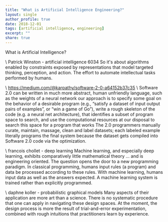 ```yaml
---
title: "What is Artificial Intelligence Engineering?"
layout: single
author_profile: true
date: 2018-12-01 
tags: [artificial intelligence, engineering]
excerpt: ""
share: true
---
```


What is Artificial Intelligence?

\\ Patrick Winston - artificial intelligence 6034
So it's about algorithms enabled by constraints exposed by representations that model targeted thinking,
perception, and action.
The effort to automate intellectual tasks performed by humans.

\\ https://medium.com/@karpathy/software-2-0-a64152b37c35
\\ Software 2.0 can be written in much more abstract, human unfriendly language, such as the weights of a neural network
our approach is to specify some goal on the behavior of a desirable program (e.g., “satisfy a dataset of input output pairs of examples”, or “win a game of Go”), write a rough skeleton of the code (e.g. a neural net architecture), that identifies a subset of program space to search, and use the computational resources at our disposal to search this space for a program that works
The 2.0 programmers manually curate, maintain, massage, clean and label datasets; each labeled example literally programs the final system because the dataset gets compiled into Software 2.0 code via the optimization.

\\ francois chollet - deep learning
Machine learning, and especially deep learning, exhibits comparatively little mathematical theory ... and is engineering oriented.
The question opens the door to a new programming paradigm. In classical programming, humans input rules (a program) and data be processed according to these rules. With machine learning, humans input data as well as the answers expected. A machine learning system is trained rather than explicitly programmed.

\\ daphne koller - probabilistic graphical models
Many aspects of their application are more art than a science. There is no systematic procedure that one can apply in navigating these design spaces. At the moment, the design process is more the result of trial-and-error experimentation, combined with rough intuitions that practitioners learn by experience.
